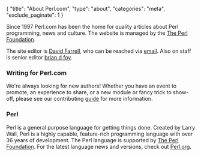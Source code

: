 {
  "title": "About Perl.com",
  "type": "about",
  "categories": "meta",
  "exclude_paginate": 1
}

Since 1997 Perl.com has been the home for quality articles about Perl programming, news and culture. The website is managed by the [The Perl Foundation](https://www.perlfoundation.org).

The site editor is [David Farrell](/authors/david-farrell/), who can be reached via [email](mailto:perl.com-editor@perl.org). Also on staff is senior editor [brian d foy](/authors/brian-d-foy).

### Writing for Perl.com
We're always looking for new authors! Whether you have an event to promote, an experience to share, or a new module or fancy trick to show-off, please see our contributing [guide](https://github.com/dnmfarrell/perldotcom/blob/master/CONTRIBUTING.md) for more information.

### Perl
Perl is a general purpose language for getting things done. Created by Larry Wall, Perl is a highly capable, feature-rich programming language with over 36 years of development. The Perl language is supported by [The Perl Foundation](https://www.perlfoundation.org). For the latest language news and versions, check out [Perl.org](https://perl.org).

